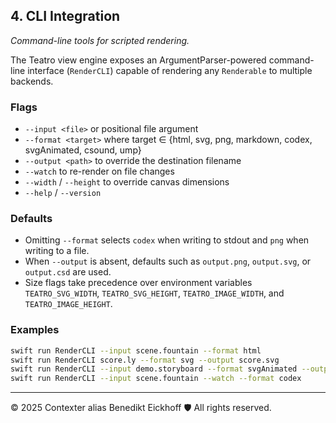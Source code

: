 ## 4. CLI Integration
_Command-line tools for scripted rendering._

The Teatro view engine exposes an ArgumentParser-powered command-line interface (`RenderCLI`) capable of rendering any `Renderable` to multiple backends.

### Flags

- `--input <file>` or positional file argument
- `--format <target>` where target ∈ {html, svg, png, markdown, codex, svgAnimated, csound, ump}
- `--output <path>` to override the destination filename
- `--watch` to re-render on file changes
- `--width` / `--height` to override canvas dimensions
- `--help` / `--version`

### Defaults

- Omitting `--format` selects `codex` when writing to stdout and `png` when writing to a file.
- When `--output` is absent, defaults such as `output.png`, `output.svg`, or `output.csd` are used.
- Size flags take precedence over environment variables `TEATRO_SVG_WIDTH`, `TEATRO_SVG_HEIGHT`, `TEATRO_IMAGE_WIDTH`, and `TEATRO_IMAGE_HEIGHT`.

### Examples

```bash
swift run RenderCLI --input scene.fountain --format html
swift run RenderCLI score.ly --format svg --output score.svg
swift run RenderCLI --input demo.storyboard --format svgAnimated --output anim.svg
swift run RenderCLI --input scene.fountain --watch --format codex
```

---
© 2025 Contexter alias Benedikt Eickhoff 🛡️ All rights reserved.

